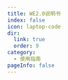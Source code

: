 ```yaml
---
title: WE2.0说明书
index: false
icon: laptop-code
dir:
  link: true
  order: 9
category:
  - 使用指南
pageInfo: false
---
```


<Catalog />
